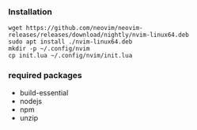 ### Installation

```
wget https://github.com/neovim/neovim-releases/releases/download/nightly/nvim-linux64.deb
sudo apt install ./nvim-linux64.deb
mkdir -p ~/.config/nvim
cp init.lua ~/.config/nvim/init.lua
```

### required packages

- build-essential
- nodejs
- npm
- unzip
